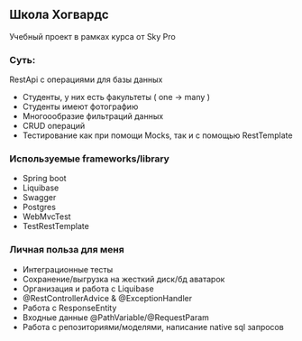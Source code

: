 ## Школа Хогвардс

Учебный проект в рамках курса от Sky Pro

### Суть:

RestApi с операциями для базы данных

- Студенты, у них есть факультеты ( one -> many )
- Cтуденты имеют фотографию
- Многоообразие фильтраций данных
- CRUD операций
- Тестирование как при помощи Mocks, так и с помощью RestTemplate

### Используемые frameworks/library

* Spring boot
* Liquibase
* Swagger
* Postgres
* WebMvcTest
* TestRestTemplate

### Личная польза для меня

* Интеграционные тесты
* Сохранение/выгрузка на жесткий диск/бд аватарок
* Организация и работа с Liquibase
* @RestControllerAdvice & @ExceptionHandler
* Работа с ResponseEntity
* Входные данные @PathVariable/@RequestParam
* Работа с репозиториями/моделями, написание native sql запросов